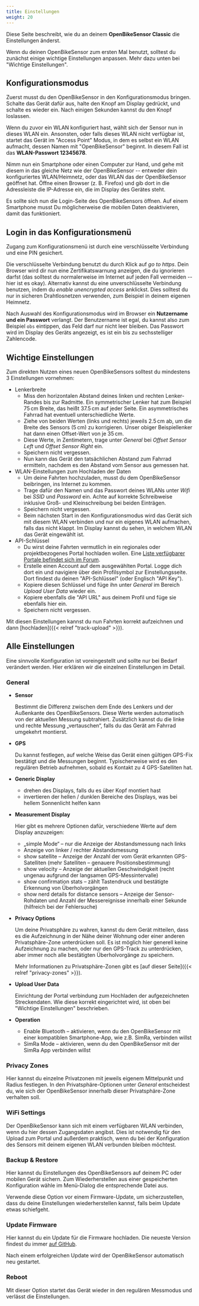 ```yaml
---
title: Einstellungen
weight: 20
---
```



Diese Seite beschreibt, wie du an deinem **OpenBikeSensor Classic** die
Einstellungen änderst.

Wenn du deinen OpenBikeSensor zum ersten Mal benutzt, solltest du zunächst
einige wichtige Einstellungen anpassen. Mehr dazu unten bei "Wichtige
Einstellungen".

## Konfigurationsmodus

Zuerst musst du den OpenBikeSensor in den Konfigurationsmodus bringen. Schalte
das Gerät dafür aus, halte den Knopf am Display gedrückt, und schalte es wieder
ein. Nach einigen Sekunden kannst du den Knopf loslassen. 

Wenn du zuvor ein WLAN konfiguriert hast, wählt sich der Sensor nun in dieses
WLAN ein. Ansonsten, oder falls dieses WLAN nicht verfügbar ist, startet das
Gerät im "Access Point" Modus, in dem es selbst ein WLAN aufmacht, dessen Namen
mit "OpenBikeSensor" beginnt. In diesem Fall ist das **WLAN-Passwort
12345678**.

Nimm nun ein Smartphone oder einen Computer zur Hand, und gehe mit diesem in
das gleiche Netz wie der OpenBikeSensor -- entweder dein konfiguriertes
WLAN/Heimnetz, oder das WLAN das der OpenBikeSensor geöffnet hat. Öffne einen
Browser (z. B. Firefox) und gib dort in die Adressleiste die IP-Adresse ein,
die im Display des Gerätes steht. 

Es sollte sich nun die Login-Seite des OpenBikeSensors öffnen. Auf einem
Smartphone musst Du möglicherweise die mobilen Daten deaktivieren, damit das
funktioniert.

## Login in das Konfigurationsmenü

Zugang zum Konfigurationsmenü ist durch eine verschlüsselte Verbindung und eine PIN gesichert. 

Die verschlüsselte Verbindung benutzt du durch Klick auf *go to https*. Dein
Browser wird dir nun eine Zertifikatswarnung anzeigen, die du ignorieren darfst
(das solltest du normalerweise im Internet auf jeden Fall vermeiden -- hier ist
es okay). Alternativ kannst du eine unverschlüsselte Verbindung benutzen, indem
du *enable unencrypted access* anklickst. Dies solltest du nur in sicheren
Drahtlosnetzen verwenden, zum Beispiel in deinem eigenen Heimnetz.

Nach Auswahl des Konfigurationsmodus wird im Browser ein **Nutzername und ein
Passwort** verlangt. Der Benutzername ist egal, du kannst also zum Beispiel
`obs` eintippen, das Feld darf nur nicht leer bleiben. Das Passwort wird im
Display des Geräts angezeigt, es ist ein bis zu sechsstelliger Zahlencode.

## Wichtige Einstellungen

Zum direkten Nutzen eines neuen OpenBikeSensors solltest du mindestens 3
Einstellungen vornehmen:

* Lenkerbreite
  - Miss den horizontalen Abstand deines linken und rechten Lenker-Randes bis zur
    Radmitte. Ein symmetrischer Lenker hat zum Beispiel 75&thinsp;cm Breite, das heißt
    37.5&thinsp;cm auf jeder Seite. Ein asymmetrisches Fahrrad hat eventuell
    unterschiedliche Werte.
  - Ziehe von beiden Werten (links und rechts) jeweils 2.5&thinsp;cm ab, um die Breite
    des Sensors (5&thinsp;cm) zu korrigieren. Unser obiger Beispiellenker hat dann
    einen Offset-Wert von je 35&thinsp;cm.
  - Diese Werte, in Zentimetern, trage unter *General* bei *Offset Sensor Left*
    und *Offset Sensor Right* ein. 
  - Speichern nicht vergessen.
  - Nun kann das Gerät den tatsächlichen Abstand zum Fahrrad ermitteln, nachdem
    es den Abstand vom Sensor aus gemessen hat.
* WLAN-Einstellungen zum Hochladen der Daten
  - Um deine Fahrten hochzuladen, musst du dem OpenBikeSensor beibringen, ins
    Internet zu kommen. 
  - Trage dafür den Namen und das Passwort deines WLANs unter *Wifi* bei *SSID*
    und *Password* ein. Achte auf korrekte Schreibweise inklusive Groß- und
    Kleinschreibung bei beiden Einträgen.
  - Speichern nicht vergessen.
  - Beim nächsten Start in den Konfigurationsmodus wird das Gerät sich mit
    diesem WLAN verbinden und nur ein eigenes WLAN aufmachen, falls das nicht
    klappt. Im Display kannst du sehen, in welchem WLAN das Gerät eingewählt
    ist.
* API-Schlüssel
  - Du wirst deine Fahrten vermutlich in ein regionales oder projektbezogenes
    Portal hochladen wollen. Eine [Liste verfügbarer Portale befindet sich im
    Forum](https://forum.openbikesensor.org/t/uebersicht-verfuegbarer-portale/688).
  - Erstelle einen Account auf dem ausgewählten Portal. Logge dich dort ein und
    navigiere über dein Profilsymbol zur Einstellungsseite. Dort findest du
    deinen "API-Schlüssel" (oder Englisch "API Key"). 
  - Kopiere diesen Schlüssel und füge ihn unter *General* im Bereich *Upload
    User Data* wieder ein.
  - Kopiere ebenfalls die "API URL" aus deinem Profil und füge sie ebenfalls
    hier ein.
  - Speichern nicht vergessen.

Mit diesen Einstellungen kannst du nun Fahrten korrekt aufzeichnen und dann
[hochladen]({{< relref "track-upload" >}}).

## Alle Einstellungen

Eine sinnvolle Konfiguration ist voreingestellt und sollte nur bei Bedarf
verändert werden. Hier erklären wir die einzelnen Einstellungen im Detail.

### General

* **Sensor**

  Bestimmt die Differenz zwischen dem Ende des Lenkers und der Außenkante des
  OpenBikeSensors. Diese Werte werden automatisch von der aktuellen Messung
  subtrahiert. Zusätzlich kannst du die linke und rechte Messung „vertauschen“,
  falls du das Gerät am Fahrrad umgekehrt montierst.

* **GPS**

  Du kannst festlegen, auf welche Weise das Gerät einen gültigen GPS-Fix
  bestätigt und die Messungen beginnt. Typischerweise wird es den regulären
  Betrieb aufnehmen, sobald es Kontakt zu 4 GPS-Satelliten hat.

* **Generic Display**

  * drehen des Displays, falls du es über Kopf montiert hast
  * invertieren der hellen / dunklen Bereiche des Displays, was bei hellem Sonnenlicht helfen kann

* **Measurement Display**

  Hier gibt es mehrere Optionen dafür, verschiedene Werte auf dem Display anzuzeigen:

  * „simple Mode“ – nur die Anzeige der Abstandsmessung nach links
  * Anzeige von linker / rechter Abstandsmessung
  * show satellite – Anzeige der Anzahl der vom Gerät erkannten GPS-Satelliten (mehr Satelliten – genauere Positionsbestimmung)
  * show velocity – Anzeige der aktuellen Geschwindigkeit (recht ungenau aufgrund der langsamen GPS-Messintervalle)
  * show confirmation stats – zählt Tastendruck und bestätigte Erkennung von Überholvorgängen
  * show nerd details for distance sensors – Anzeige der Sensor-Rohdaten und Anzahl der Messereignisse innerhalb einer Sekunde (hilfreich bei der Fehlersuche)

* **Privacy Options**

  Um deine Privatsphäre zu wahren, kannst du dem Gerät mitteilen, dass es die
  Aufzeichnung in der Nähe deiner Wohnung oder einer anderen Privatsphäre-Zone
  unterdrücken soll. Es ist möglich hier generell keine Aufzeichnung zu machen,
  oder nur den GPS-Track zu unterdrücken, aber immer noch alle bestätigten
  Überholvorgänge zu speichern.

  Mehr Informationen zu Privatsphäre-Zonen gibt es [auf dieser Seite]({{< relref "privacy-zones" >}}).

* **Upload User Data**

  Einrichtung der Portal verbindung zum Hochladen der aufgezeichneten
  Streckendaten. Wie diese korrekt eingerichtet wird, ist oben bei "Wichtige
  Einstellungen" beschrieben.

* **Operation**

  * Enable Bluetooth – aktivieren, wenn du den OpenBikeSensor mit einer kompatiblen Smartphone-App, wie z.B. SimRa, verbinden willst
  * SimRa Mode – aktivieren, wenn du den OpenBikeSensor mit der SimRa App verbinden willst

### Privacy Zones

Hier kannst du einzelne Privatzonen mit jeweils eigenem Mittelpunkt und Radius
festlegen. In den Privatsphäre-Optionen unter *General* entscheidest du, wie
sich der OpenBikeSensor innerhalb dieser Privatsphäre-Zone verhalten soll.

### WiFi Settings

Der OpenBikeSensor kann sich mit einem verfügbaren WLAN verbinden, wenn du hier
dessen Zugangsdaten angibst. Dies ist notwendig für den Upload zum Portal und
außerdem praktisch, wenn du bei der Konfiguration des Sensors mit deinem
eigenen WLAN verbunden bleiben möchtest. 

### Backup & Restore

Hier kannst du Einstellungen des OpenBikeSensors auf deinem PC oder mobilen
Gerät sichern. Zum Wiederherstellen aus einer gespeicherten Konfiguration wähle
im Menü-Dialog die entsprechende Datei aus. 

Verwende diese Option vor einem Firmware-Update, um sicherzustellen, dass du
deine Einstellungen wiederherstellen kannst, falls beim Update etwas
schiefgeht.

### Update Firmware

Hier kannst du ein Update für die Firmware hochladen. Die neueste Version findest du immer 
[auf GitHub](https://github.com/openbikesensor/OpenBikeSensorFirmware/releases).

Nach einem erfolgreichen Update wird der OpenBikeSensor automatisch neu
gestartet.

### Reboot

Mit dieser Option startet das Gerät wieder in den regulären Messmodus und
verlässt die Einstellungen.
